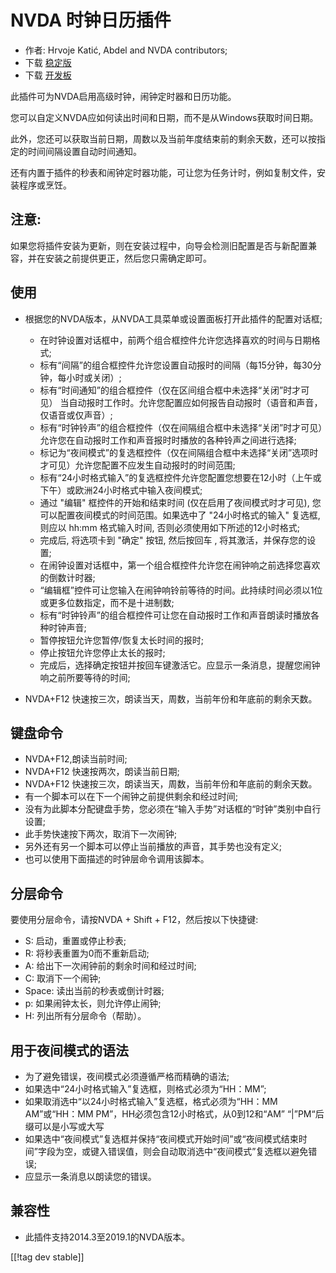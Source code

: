 # NVDA 时钟日历插件 #

* 作者: Hrvoje Katić, Abdel and NVDA contributors;
* 下载 [稳定版][1]
* 下载 [开发板][2]


此插件可为NVDA启用高级时钟，闹钟定时器和日历功能。

您可以自定义NVDA应如何读出时间和日期，而不是从Windows获取时间日期。

此外，您还可以获取当前日期，周数以及当前年度结束前的剩余天数，还可以按指定的时间间隔设置自动时间通知。

还有内置于插件的秒表和闹钟定时器功能，可让您为任务计时，例如复制文件，安装程序或烹饪。

## 注意:

如果您将插件安装为更新，则在安装过程中，向导会检测旧配置是否与新配置兼容，并在安装之前提供更正，然后您只需确定即可。

## 使用

* 根据您的NVDA版本，从NVDA工具菜单或设置面板打开此插件的配置对话框;

    * 在时钟设置对话框中，前两个组合框控件允许您选择喜欢的时间与日期格式;
    * 标有“间隔”的组合框控件允许您设置自动报时的间隔（每15分钟，每30分钟，每小时或关闭）;
    * 标有“时间通知”的组合框控件（仅在区间组合框中未选择“关闭”时才可见）
      当自动报时工作时。允许您配置应如何报告自动报时（语音和声音，仅语音或仅声音）;
    * 标有“时钟铃声”的组合框控件（仅在间隔组合框中未选择“关闭”时才可见）允许您在自动报时工作和声音报时时播放的各种铃声之间进行选择;
    * 标记为“夜间模式”的复选框控件（仅在间隔组合框中未选择“关闭”选项时才可见）允许您配置不应发生自动报时的时间范围;
    * 标有“24小时格式输入”的复选框控件允许您配置您想要在12小时（上午或下午）或欧洲24小时格式中输入夜间模式;
    * 通过 "编辑" 框控件的开始和结束时间 (仅在启用了夜间模式时才可见), 您可以配置夜间模式的时间范围。如果选中了 "24小时格式的输入"
      复选框, 则应以 hh:mm 格式输入时间, 否则必须使用如下所述的12小时格式;
    * 完成后, 将选项卡到 "确定" 按钮, 然后按回车 , 将其激活，并保存您的设置;
    * 在闹钟设置对话框中，第一个组合框控件允许您在闹钟响之前选择您喜欢的倒数计时器;
    * “编辑框”控件可让您输入在闹钟响铃前等待的时间。此持续时间必须以1位或更多位数指定，而不是十进制数;
    * 标有“时钟铃声”的组合框控件可让您在自动报时工作和声音朗读时播放各种时钟声音;
    * 暂停按钮允许您暂停/恢复太长时间的报时;
    * 停止按钮允许您停止太长的报时;
    * 完成后，选择确定按钮并按回车键激活它。应显示一条消息，提醒您闹钟响之前所要等待的时间;

* NVDA+F12 快速按三次，朗读当天，周数，当前年份和年底前的剩余天数。

## 键盘命令

* NVDA+F12,朗读当前时间;
* NVDA+F12 快速按两次，朗读当前日期;
* NVDA+F12 快速按三次，朗读当天，周数，当前年份和年底前的剩余天数。
* 有一个脚本可以在下一个闹钟之前提供剩余和经过时间;
* 没有为此脚本分配键盘手势，您必须在“输入手势”对话框的“时钟”类别中自行设置;
* 此手势快速按下两次，取消下一次闹钟;
* 另外还有另一个脚本可以停止当前播放的声音，其手势也没有定义;
* 也可以使用下面描述的时钟层命令调用该脚本。

## 分层命令

要使用分层命令，请按NVDA + Shift + F12，然后按以下快捷键:

* S: 启动，重置或停止秒表;
* R: 将秒表重置为0而不重新启动;
* A: 给出下一次闹钟前的剩余时间和经过时间;
* C: 取消下一个闹钟;
* Space: 读出当前的秒表或倒计时器;
* p: 如果闹钟太长，则允许停止闹钟;
* H: 列出所有分层命令（帮助）。

## 用于夜间模式的语法

* 为了避免错误，夜间模式必须遵循严格而精确的语法;
* 如果选中“24小时格式输入”复选框，则格式必须为“HH：MM”;
* 如果取消选中“以24小时格式输入”复选框，格式必须为“HH：MM AM”或“HH：MM PM”，HH必须包含12小时格式，从0到12和“AM”
  “|”PM“后缀可以是小写或大写
* 如果选中“夜间模式”复选框并保持“夜间模式开始时间”或“夜间模式结束时间”字段为空，或键入错误值，则会自动取消选中“夜间模式”复选框以避免错误;
* 应显示一条消息以朗读您的错误。

## 兼容性

* 此插件支持2014.3至2019.1的NVDA版本。


[[!tag dev stable]]

[1]: https://addons.nvda-project.org/files/get.php?file=cac

[2]: https://addons.nvda-project.org/files/get.php?file=cac-dev


